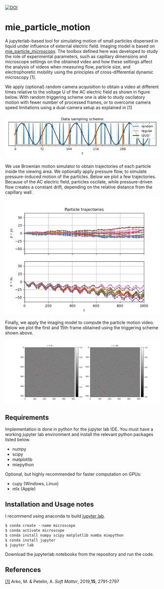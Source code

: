 [![DOI](https://zenodo.org/badge/1071310148.svg)](https://doi.org/10.5281/zenodo.17285112)

# mie_particle_motion

A jupyterlab-based tool for simulating motion of small particles dispersed in liquid under influence of external electric field. Imaging model is based on [mie_particle_microscopy](https://github.com/andrej5elin/mie_particle_microscopy). The toolbox defined here was developed to study the role of experimental parameters, such as capillary dimensions and microscope settings on the obtained video and how these settings affect the analysis of videos when measuring flow, particle size, and electrophoretic mobility using the principles of cross-differential dynamic microscopy [1]. 

We apply (optional) random camera acquisition to obtain a video at different times relative to the voltage U of the AC electric field as shown in figure below. With random triggering scheme one is able to study oscilatory motion with fewer number of processed frames, or to overcome camera speed limitations using a dual-camera setup as explained in [1]

![alttext](https://github.com/andrej5elin/mie_particle_motion/blob/main/sampling.png?raw=true)

We use Brownian motion simulator to obtain trajectories of each particle inside the viewing area. We optionally apply pressure flow, to simulate pressure-induced motion of the particles. Below we plot a few trajectories. Because of the AC electric field, particles oscilate, while pressure-driven flow creates a constant drift, depending on the relative distance from the capillary wall.

![alttext](https://github.com/andrej5elin/mie_particle_motion/blob/main/trajectories.png?raw=true)


Finally, we apply the imaging model to compute the particle motion video. Below we plot the first and 15th frame obtained using the triggering scheme shown above.

![alttext](https://github.com/andrej5elin/mie_particle_motion/blob/main/particle_video.png?raw=true)

## Requirements

Implementation is done in python for the jupyter lab IDE. You must have a working jupyter lab environment and install the relevant python packages listed below.

* numpy
* scipy
* matplotlib
* miepython

Optional, but highly recommended for faster computation on GPUs:

* cupy (Windows, Linux)
* mlx (Apple)

## Installation and Usage notes

I recommend using anaconda to build [jupyter lab](https://jupyter.org/install).

```console
$ conda create --name microscope
$ conda activate microscope
$ conda install numpy scipy matplotlib numba miepython
$ conda install jupyter
$ jupyter lab
```

Download the jupyterlab notebooks from the repository and run the code.

## References

[[1]](https://doi.org/10.1039/C9SM00121B) Arko, M. & Petelin, A. *Soft Matter*, 2019,**15**, 2791-2797

